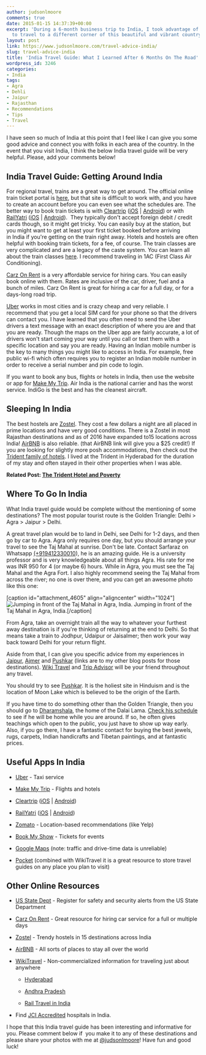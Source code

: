 ```yaml
---
author: judsonlmoore
comments: true
date: 2015-01-15 14:37:39+00:00
excerpt: 'During a 6-month business trip to India, I took advantage of every weekend
  to travel to a different corner of this beautiful and vibrant country. '
layout: post
link: https://www.judsonlmoore.com/travel-advice-india/
slug: travel-advice-india
title: 'India Travel Guide: What I Learned After 6 Months On The Road'
wordpress_id: 3246
categories:
- India
tags:
- Agra
- Dehli
- Jaipur
- Rajasthan
- Recommendations
- Tips
- Travel
---
```


I have seen so much of India at this point that I feel like I can give you some good advice and connect you with folks in each area of the country. In the event that you visit India, I think the below India travel guide will be very helpful. Please, add your comments below!


## India Travel Guide: Getting Around India


For regional travel, trains are a great way to get around. The official online train ticket portal is [here](https://www.irctc.co.in/eticketing/loginHome.jsf), but that site is difficult to work with, and you have to create an account before you can even see what the schedules are. The better way to book train tickets is with [Cleartrip](http://www.cleartrip.com/) ([iOS](https://www.judsonlmoore.com/get/ios-cleartrip/) | [Android](https://www.judsonlmoore.com/get/android-cleartrip/)) or with [RailYatri](https://www.railyatri.in/) ([iOS](https://www.judsonlmoore.com/get/ios-railyatri/) | [Android](https://www.judsonlmoore.com/get/android-railyatri/)).  They typically don't accept foreign debit / credit cards though, so it might get tricky. You can easily buy at the station, but you might want to get at least your first ticket booked before arriving in India if you're getting on the train right away. Hotels and hostels are often helpful with booking train tickets, for a fee, of course. The train classes are very complicated and are a legacy of the caste system. You can learn all about the train classes [here](http://wikitravel.org/en/Rail_travel_in_India). I recommend traveling in 1AC (First Class Air Conditioning).

[Carz On Rent](http://www.carzonrent.com/) is a very affordable service for hiring cars. You can easily book online with them. Rates are inclusive of the car, driver, fuel and a bunch of miles. Carz On Rent is great for hiring a car for a full day, or for a days-long road trip.

[Uber](https://www.uber.com/invite/uberjudsonlmoore) works in most cities and is crazy cheap and very reliable. I recommend that you get a local SIM card for your phone so that the drivers can contact you. I have learned that you often need to send the Uber drivers a text message with an exact description of where you are and that you are ready. Though the maps on the Uber app are fairly accurate, a lot of drivers won't start coming your way until you call or text them with a specific location and say you are ready. Having an Indian mobile number is the key to many things you might like to access in India. For example, free public wi-fi which often requires you to register an Indian mobile number in order to receive a serial number and pin code to login.

If you want to book any bus, flights or hotels in India, then use the website or app for [Make My Trip](http://makemytrip.com/). Air India is the national carrier and has the worst service. IndiGo is the best and has the cleanest aircraft.


## Sleeping In India


The best hostels are [Zostel](http://zostel.com/). They cost a few dollars a night are all placed in prime locations and have very good conditions. There is a Zostel in most Rajasthan destinations and as of 2016 have expanded to15 locations across India! [AirBNB](https://www.judsonlmoore.com/get/airbnb/) is also reliable. (that AirBNB link will give you a $25 credit!) If you are looking for slightly more posh accommodations, then check out the [Trident family of hotels](http://www.tridenthotels.com/). I lived at the Trident in Hyderabad for the duration of my stay and often stayed in their other properties when I was able.


**Related Post: [The Trident Hotel and Poverty](https://www.judsonlmoore.com/the-trident-hotel-and-poverty/)**





## Where To Go In India


What India travel guide would be complete without the mentioning of some destinations? The most popular tourist route is the Golden Triangle: Delhi > Agra > Jaipur > Delhi.

A great travel plan would be to land in Delhi, see Delhi for 1-2 days, and then go by car to Agra. Agra only requires one day, but you should arrange your travel to see the Taj Mahal at sunrise. Don't be late. Contact Sarfaraz on Whatsapp [(+919412330010](tel:%28%2B919412330010)), he is an amazing guide. He is a university professor and is very knowledgeable about all things Agra. His rate for me was INR 950 for 4 (or maybe 6) hours. While in Agra, you must see the Taj Mahal and the Agra Fort. I also highly recommend seeing the Taj Mahal from across the river; no one is over there, and you can get an awesome photo like this one:

[caption id="attachment_4605" align="aligncenter" width="1024"]![Jumping in front of the Taj Mahal in Agra, India. ](https://www.judsonlmoore.com/wp-content/uploads/2016/01/travel-advice-to-india-1024x683.jpg) Jumping in front of the Taj Mahal in Agra, India.[/caption]

From Agra, take an overnight train all the way to whatever your furthest away destination is if you're thinking of returning at the end to Delhi. So that means take a train to Jodhpur, Udaipur or Jaisalmer; then work your way back toward Delhi for your return flight.

Aside from that, I can give you specific advice from my experiences in [Jaipur](https://www.judsonlmoore.com/jaipur/), [Ajmer](https://www.judsonlmoore.com/ajmer) and [Pushkar](https://www.judsonlmoore.com/pushkar) (links are to my other blog posts for those destinations). [Wiki Travel](http://wikitravel.org/en/Rajasthan) and [Trip Advisor](http://www.tripadvisor.in/Search?q=Rajasthan&geo=297665&pid=3826&returnTo=http%253A__2F____2F__www__2E__tripadvisor__2E__in__2F__ShowForum__2D__g297665__2D__i4566__2D__Rajasthan__2E__html) will be your friend throughout any travel.

You should try to see [Pushkar](https://www.judsonlmoore.com/pushkar). It is the holiest site in Hinduism and is the location of Moon Lake which is believed to be the origin of the Earth.

If you have time to do something other than the Golden Triangle, then you should go to [Dharamshala](https://www.judsonlmoore.com/dharamshala), the home of the Dalai Lama. [Check his schedule](http://www.dalailama.com/teachings/schedule) to see if he will be home while you are around. If so, he often gives teachings which open to the public, you just have to show up way early. Also, if you go there, I have a fantastic contact for buying the best jewels, rugs, carpets, Indian handicrafts and Tibetan paintings, and at fantastic prices.


## **Useful Apps In India**





 	
  * [Uber](https://www.uber.com/invite/uberjudsonlmoore) - Taxi service

 	
  * [Make My Trip](http://makemytrip.com) - Flights and hotels

 	
  * [Cleartrip](http://www.cleartrip.com/) ([iOS](https://www.judsonlmoore.com/get/ios-cleartrip/) | [Android](https://www.judsonlmoore.com/get/android-cleartrip/))

 	
  * [RailYatri](https://www.railyatri.in/) ([iOS](https://www.judsonlmoore.com/get/ios-railyatri/) | [Android](https://www.judsonlmoore.com/get/android-railyatri/))

 	
  * [Zomato](https://www.zomato.com/) - Location-based recommendations (like Yelp)

 	
  * [Book My Show](http://bookmyshow.com) - Tickets for events

 	
  * [Google Maps](https://www.google.com/maps) (note: traffic and drive-time data is unreliable)

 	
  * [Pocket](http://getpocket.com/a/queue/) (combined with WikiTravel it is a great resource to store travel guides on any place you plan to visit)




## **Other Online Resources**





 	
  * [US State Dept](http://travel.state.gov/) - Register for safety and security alerts from the US State Department

 	
  * [Carz On Rent](http://carzonrent.com/) - Great resource for hiring car service for a full or multiple days

 	
  * [Zostel](http://zostel.com/) - Trendy hostels in 15 destinations across India

 	
  * [AirBNB](https://www.airbnb.com/c/jmoore381?s=3&i=1%3Fs%3D26) - All sorts of places to stay all over the world

 	
  * [WikiTravel](http://wikitravel.org/) - Non-commercialized information for traveling just about anywhere

 	
    * [Hyderabad](http://wikitravel.org/en/Hyderabad)

 	
    * [Andhra Pradesh](http://wikitravel.org/en/Andhra_Pradesh)

 	
    * [Rail Travel in India](http://wikitravel.org/en/Rail_travel_in_India)




 	
  * Find [JCI Accredited](http://www.jointcommissioninternational.org/about-jci/jci-accredited-organizations/?c=India) hospitals in India.


I hope that this India travel guide has been interesting and informative for you. Please comment below if  you make it to any of these destinations and please share your photos with me at [@judsonlmoore](http://twitter.com/judsonlmoore)! Have fun and good luck!
